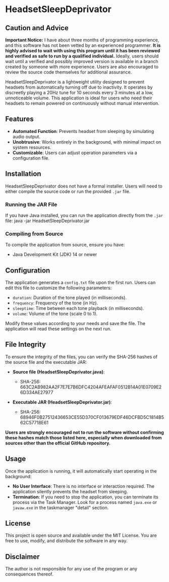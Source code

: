 # HeadsetSleepDeprivator

## Caution and Advice

**Important Notice:** I have about three months of programming experience, and this software has not been vetted by an experienced programmer. **It is highly advised to wait with using this program until it has been reviewed and verified as safe to run by a qualified individual.** Ideally, users should wait until a verified and possibly improved version is available in a branch created by someone with more experience. Users are also encouraged to review the source code themselves for additional assurance.

HeadsetSleepDeprivator is a lightweight utility designed to prevent headsets from automatically turning off due to inactivity. It operates by discreetly playing a 20Hz tune for 10 seconds every 3 minutes at a low, unnoticeable volume. This application is ideal for users who need their headsets to remain powered on continuously without manual intervention.

## Features

- **Automated Function**: Prevents headset from sleeping by simulating audio output.
- **Unobtrusive**: Works entirely in the background, with minimal impact on system resources.
- **Customizable**: Users can adjust operation parameters via a configuration file.

## Installation

HeadsetSleepDeprivator does not have a formal installer. Users will need to either compile the source code or run the provided `.jar` file.

### Running the JAR File

If you have Java installed, you can run the application directly from the `.jar` file:
java -jar HeadsetSleepDeprivator.jar

### Compiling from Source

To compile the application from source, ensure you have:

- Java Development Kit (JDK) 14 or newer

## Configuration

The application generates a `config.txt` file upon the first run. Users can edit this file to customize the following parameters:

- `duration`: Duration of the tone played (in milliseconds).
- `frequency`: Frequency of the tone (in Hz).
- `sleeptime`: Time between each tone playback (in milliseconds).
- `volume`: Volume of the tone (scale 0 to 1).

Modify these values according to your needs and save the file. The application will read these settings on the next run.

## File Integrity

To ensure the integrity of the files, you can verify the SHA-256 hashes of the source file and the executable JAR:

- **Source file (HeadsetSleepDeprivator.java)**:
  - SHA-256: 663C2AB982AA2F7E7E7B6DFC4204AFEAFAF0512B14A01E0709E26D334AE27977

- **Executable JAR (HeadsetSleepDeprivator.jar)**:
  - SHA-256: 68946F0B27512436653CE55D370CF013679EDF46DCFBD5C1814B562C57718E61

**Users are strongly encouraged not to run the software without confirming these hashes match those listed here, especially when downloaded from sources other than the official GitHub repository.**

## Usage

Once the application is running, it will automatically start operating in the background:

- **No User Interface**: There is no interface or interaction required. The application silently prevents the headset from sleeping.
- **Termination**: If you need to stop the application, you can terminate its process via the Task Manager. Look for a process named `java.exe` or `javaw.exe` in the taskmanager "detail" section.

## License

This project is open source and available under the MIT License. You are free to use, modify, and distribute the software in any way.

## Disclaimer

The author is not responsible for any use of the program or any consequences thereof.

